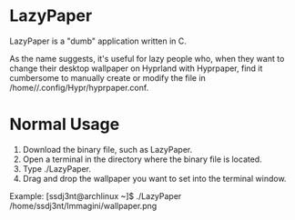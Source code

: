 # LazyPaper

LazyPaper is a "dumb" application written in C.

As the name suggests, it's useful for lazy people who, when they want to change their desktop wallpaper on Hyprland with Hyprpaper, find it cumbersome to manually create or modify the file in /home/<username>/.config/Hypr/hyprpaper.conf.

# Normal Usage

1. Download the binary file, such as LazyPaper.
2. Open a terminal in the directory where the binary file is located.
3. Type ./LazyPaper.
4. Drag and drop the wallpaper you want to set into the terminal window.

Example:
[ssdj3nt@archlinux ~]$ ./LazyPaper /home/ssdj3nt/Immagini/wallpaper.png
